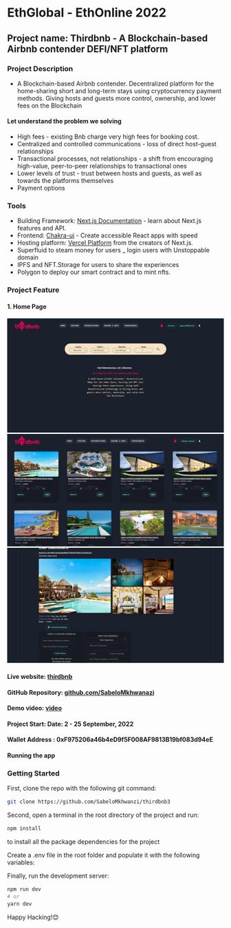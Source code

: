 # EthGlobal - EthOnline 2022

## Project name: Thirdbnb - A Blockchain-based Airbnb contender DEFI/NFT platform

### Project Description

- A Blockchain-based Airbnb contender. Decentralized platform for the home-sharing short and long-term stays using cryptocurrency payment methods. Giving hosts and guests more control, ownership, and lower fees on the Blockchain

#### Let understand the problem we solving

- High fees - existing Bnb charge very high fees for booking cost.
- Centralized and controlled communications - loss of direct host-guest relationships
- Transactional processes, not relationships - a shift from encouraging high-value, peer-to-peer relationships to transactional ones
- Lower levels of trust - trust between hosts and guests, as well as towards the platforms themselves
- Payment options

### Tools

- Building Framework: [Next.js Documentation](https://nextjs.org/docs) - learn about Next.js features and API.
- Frontend: [Chakra-ui](https://chakra-ui.com/) - Create accessible React apps with speed
- Hosting platform: [Vercel Platform](https://vercel.com/new?utm_medium=default-template&filter=next.js&utm_source=create-next-app&utm_campaign=create-next-app-readme) from the creators of Next.js.
- Superfluid to steam money for users
  \_ login users with Unstoppable domain
- IPFS and NFT.Storage for users to share the experiences
- Polygon to deploy our smart contract and to mint nfts.

### Project Feature

#### 1. Home Page

![HomePage](https://github.com/SabeloMkhwanzi/thirdbnb3/blob/main/src/logos/Screenshot%202022-09-25%20213827.jpg)
![Page](https://github.com/SabeloMkhwanzi/thirdbnb3/blob/main/src/logos/thirdbnb1%20Screenshot%202022-10-02%20.jpg)
![Page](https://github.com/SabeloMkhwanzi/thirdbnb3/blob/main/src/logos/thirdbnb%20Screenshot%202022-10-02%20.jpg)

#### Live website: [thirdbnb](https://thirdbnb.vercel.app/)

#### GitHub Repository: [github.com/SabeloMkhwanazi](https://github.com/SabeloMkhwanzi/thirdbnb3)

#### Demo video: [video](https://youtu.be/Tbl0q9CKuYw)

#### Project Start: Date: 2 - 25 September, 2022

#### Wallet Address : 0xF975206a46b4eD9f5F008AF9813B19bf083d94eE

#### Running the app

### Getting Started

First, clone the repo with the following git command:

```bash
git clone https://github.com/SabeloMkhwanzi/thirdbnb3
```

Second, open a terminal in the root directory of the project and run:

```bash
npm install
```

to install all the package dependencies for the project

Create a .env file in the root folder and populate it with the following variables:

Finally, run the development server:

```bash
npm run dev
# or
yarn dev
```

Happy Hacking!😊
